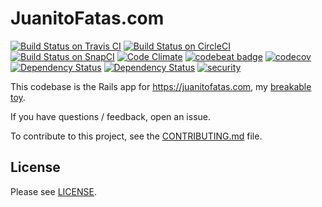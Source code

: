 # JuanitoFatas.com

[![Build Status on Travis CI](https://travis-ci.org/JuanitoFatas/JuanitoFatas.svg?branch=master)][travis]
[![Build Status on CircleCI](https://circleci.com/gh/JuanitoFatas/JuanitoFatas.svg?style=svg)][circle]
[![Build Status on SnapCI](https://snap-ci.com/JuanitoFatas/JuanitoFatas/branch/master/build_image)][snap]
[![Code Climate](https://codeclimate.com/github/JuanitoFatas/JuanitoFatas/badges/gpa.svg)][code-climate]
[![codebeat badge](https://codebeat.co/badges/888042b1-98bd-405e-95f0-61fa0be6ad45)][codebeat]
[![codecov](https://codecov.io/gh/JuanitoFatas/JuanitoFatas/branch/master/graph/badge.svg)][codecov]
[![Dependency Status](https://dependencyci.com/github/JuanitoFatas/JuanitoFatas/badge)][dependencyci]
[![Dependency Status](https://gemnasium.com/badges/github.com/JuanitoFatas/JuanitoFatas.svg)][gemnasium]
[![security](https://hakiri.io/github/JuanitoFatas/JuanitoFatas/master.svg)][hakiri]

[travis]: https://travis-ci.org/JuanitoFatas/JuanitoFatas
[circle]: https://circleci.com/gh/JuanitoFatas/JuanitoFatas
[snap]: https://snap-ci.com/JuanitoFatas/JuanitoFatas/branch/master
[code-climate]: https://codeclimate.com/github/JuanitoFatas/JuanitoFatas
[codebeat]: https://codebeat.co/projects/github-com-juanitofatas-juanitofatas
[codecov]: https://codecov.io/gh/JuanitoFatas/JuanitoFatas
[dependencyci]: https://dependencyci.com/github/JuanitoFatas/JuanitoFatas
[hakiri]: https://hakiri.io/github/JuanitoFatas/JuanitoFatas/master
[gemnasium]: https://gemnasium.com/github.com/JuanitoFatas/JuanitoFatas

This codebase is the Rails app for https://juanitofatas.com, my [breakable toy][breakable-toy].

If you have questions / feedback, open an issue.

To contribute to this project, see the [CONTRIBUTING.md][] file.

[CONTRIBUTING.md]: CONTRIBUTING.md
[breakable-toy]: http://chimera.labs.oreilly.com/books/1234000001813/ch05.html#breakable_toys

## License

Please see [LICENSE][].

[LICENSE]: https://github.com/JuanitoFatas/JuanitoFatas/blob/master/LICENSE
